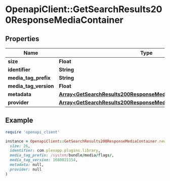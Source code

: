 # OpenapiClient::GetSearchResults200ResponseMediaContainer

## Properties

| Name | Type | Description | Notes |
| ---- | ---- | ----------- | ----- |
| **size** | **Float** |  | [optional] |
| **identifier** | **String** |  | [optional] |
| **media_tag_prefix** | **String** |  | [optional] |
| **media_tag_version** | **Float** |  | [optional] |
| **metadata** | [**Array&lt;GetSearchResults200ResponseMediaContainerMetadataInner&gt;**](GetSearchResults200ResponseMediaContainerMetadataInner.md) |  | [optional] |
| **provider** | [**Array&lt;GetSearchResults200ResponseMediaContainerProviderInner&gt;**](GetSearchResults200ResponseMediaContainerProviderInner.md) |  | [optional] |

## Example

```ruby
require 'openapi_client'

instance = OpenapiClient::GetSearchResults200ResponseMediaContainer.new(
  size: 26,
  identifier: com.plexapp.plugins.library,
  media_tag_prefix: /system/bundle/media/flags/,
  media_tag_version: 1680021154,
  metadata: null,
  provider: null
)
```

